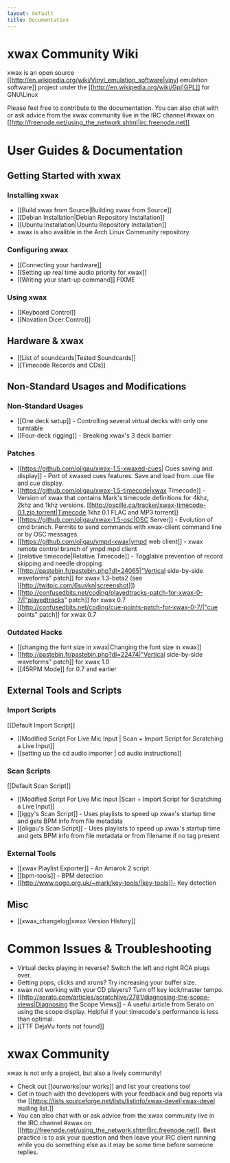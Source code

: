 ```yaml
---
layout: default
title: Documentation
---
```

#  xwax Community Wiki

xwax is an open source [[http://en.wikipedia.org/wiki/Vinyl_emulation_software|vinyl emulation software]] project under the [[http://en.wikipedia.org/wiki/Gpl|GPL]] for GNU\Linux

Please feel free to contribute to the documentation. You can also chat with or ask advice from the xwax community live in the IRC channel #xwax on [[http://freenode.net/using_the_network.shtml|irc.freenode.net]]

# User Guides & Documentation

## Getting Started with xwax

### Installing xwax

  * [[Build xwax from Source|Building xwax from Source]]
  * [[Debian Installation|Debian Repository Installation]]
  * [[Ubuntu Installation|Ubuntu Repository Installation]]
  * xwax is also avalible in the Arch Linux Community repository


### Configuring xwax

  * [[Connecting your hardware]]
  * [[Setting up real time audio priority for xwax]]
  * [[Writing your start-up command]] FIXME

### Using xwax

  * [[Keyboard Control]]
  * [[Novation Dicer Control]]
## Hardware & xwax

  * [[List of soundcards|Tested Soundcards]]
  * [[Timecode Records and CDs]]


## Non-Standard Usages and Modifications

### Non-Standard Usages

  * [[One deck setup]] - Controlling several virtual decks with only one turntable
  * [[Four-deck rigging]] - Breaking xwax's 3 deck barrier

### Patches

  * [[https://github.com/oligau/xwax-1.5-xwaxed-cues| Cues saving and display]] - Port of xwaxed cues features. Save and load from .cue file and cue display.
  * [[https://github.com/oligau/xwax-1.5-timecode|xwax Timecode]] - Version of xwax that contains Mark's timecode definitions for 4khz, 2khz and 1khz versions. [[http://oscille.ca/tracker/xwax-timecode-0.1.zip.torrent|Timecode 1khz 0.1 FLAC and MP3 torrent]]
  * [[https://github.com/oligau/xwax-1.5-osc|OSC Server]] - Evolution of cmd branch. Permits to send commands with xwax-client command line or by OSC messages.
  * [[https://github.com/oligau/ympd-xwax|ympd web client]] - xwax remote control branch of ympd mpd client
  * [[relative timecode|Relative Timecode]] - Togglable prevention of record skipping and needle dropping
  * [[http://pastebin.fr/pastebin.php?dl=24065|"Vertical side-by-side waveforms" patch]] for xwax 1.3-beta2 (see [[http://twitpic.com/6suvkn|screenshot]])
  * [[http://confusedbits.net/coding/playedtracks-patch-for-xwax-0-7/|"playedtracks" patch]] for xwax 0.7
  * [[http://confusedbits.net/coding/cue-points-patch-for-xwax-0-7/|"cue points" patch]] for xwax 0.7


### Outdated Hacks

  * [[changing the font size in xwax|Changing the font size in xwax]]
  * [[http://pastebin.fr/pastebin.php?dl=22474|"Vertical side-by-side waveforms" patch]] for xwax 1.0
  * [[45RPM Mode]] for 0.7 and earlier


## External Tools and Scripts

### Import Scripts

[[Default Import Script]]

  * [[Modified Script For Live Mic Input | Scan + Import Script for Scratching a Live Input]]
  * [[setting up the cd audio importer | cd audio instructions]]

### Scan Scripts

[[Default Scan Script]]

  * [[Modified Script For Live Mic Input |Scan + Import Script for Scratching a Live Input]]
  * [[iggy's Scan Script]] - Uses playlists to speed up xwax's startup time and gets BPM info from file metadata
  * [[oligau's Scan Script]] - Uses playlists to speed up xwax's startup time and gets BPM info from file metadata or from filename if no tag present

### External Tools

  * [[xwax Playlist Exporter]] - An Amarok 2 script
  * [[bpm-tools]] - BPM detection
  * [[http://www.pogo.org.uk/~mark/key-tools/|key-tools]]- Key detection

## Misc

  * [[xwax_changelog|xwax Version History]]

# Common Issues & Troubleshooting

  * Virtual decks playing in reverse? Switch the left and right RCA plugs over.
  * Getting pops, clicks and xruns? Try increasing your buffer size.
  * xwax not working with your CD players? Turn off key lock/master tempo.
  * [[http://serato.com/articles/scratchlive/2781/diagnosing-the-scope-views|Diagnosing the Scope Views]] - A useful article from Serato on using the scope display. Helpful if your timecode's performance is less than optimal.
  * [[TTF DejaVu fonts not found]]

# xwax Community

xwax is not only a project, but also a lively community!

  * Check out [[ourworks|our works]] and list your creations too!
  * Get in touch with the developers with your feedback and bug reports via the [[https://lists.sourceforge.net/lists/listinfo/xwax-devel|xwax-devel mailing list.]]
  * You can also chat with or ask advice from the xwax community live in the IRC channel #xwax on [[http://freenode.net/using_the_network.shtml|irc.freenode.net]]. Best practice is to ask your question and then leave your IRC client running while you do something else as it may be some time before someone replies.

